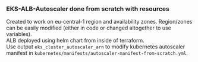 ### EKS-ALB-Autoscaler done from scratch with resources
Created to work on eu-central-1 region and availability zones. Region/zones can be easily modified (either in code or changed altogether to use variables).  
ALB deployed using helm chart from inside of terraform.  
Use output `eks_cluster_autoscaler_arn` to modify kubernetes autoscaler manifest in `kubernetes/manifests/autoscaler-manifest-from-scratch.yml`.  